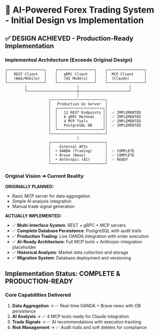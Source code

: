 # 🚀 AI-Powered Forex Trading System - Initial Design vs Implementation

## ✅ DESIGN ACHIEVED - Production-Ready Implementation

### Implemented Architecture (Exceeds Original Design)
```
┌─────────────────┐    ┌─────────────────┐    ┌─────────────────┐
│   REST Client   │    │   gRPC Client   │    │  MCP Client     │
│   (Web/Mobile)  │    │   (AI Models)   │    │  (Claude)       │
└─────────────────┘    └─────────────────┘    └─────────────────┘
         │                       │                       │
         └───────────────────────┼───────────────────────┘
                                 │
                    ┌─────────────────────────┐
                    │   Production Go Server  │
                    │  ┌─────────────────────┐│
                    │  │   11 REST Endpoints ││  ✅ IMPLEMENTED
                    │  │   6 gRPC Methods    ││  ✅ IMPLEMENTED  
                    │  │   4 MCP Tools       ││  ✅ IMPLEMENTED
                    │  │   PostgreSQL DB     ││  ✅ IMPLEMENTED
                    │  └─────────────────────┘│
                    └─────────────────────────┘
                                 │
                    ┌─────────────────────────┐
                    │    External APIs        │
                    │  • OANDA (Trading)      │  ✅ COMPLETE
                    │  • Brave (News)         │  ✅ COMPLETE  
                    │  • Anthropic (AI)       │  ✅ READY
                    └─────────────────────────┘
```

### Original Vision ➜ Current Reality

**ORIGINALLY PLANNED:**
- Basic MCP server for data aggregation
- Simple AI analysis integration
- Manual trade signal generation

**ACTUALLY IMPLEMENTED:**
- ✅ **Multi-Interface System**: REST + gRPC + MCP servers
- ✅ **Complete Database Persistence**: PostgreSQL with audit trails  
- ✅ **Production Trading**: Live OANDA integration with order execution
- ✅ **AI-Ready Architecture**: Full MCP tools + Anthropic integration placeholder
- ✅ **Historical Analysis**: Market data collection and storage
- ✅ **Migration System**: Database deployment and versioning

## Implementation Status: **COMPLETE & PRODUCTION-READY**

### Core Capabilities Delivered
1. **Data Aggregation** → ✅ Real-time OANDA + Brave news with DB persistence
2. **AI Analysis** → ✅ 4 MCP tools ready for Claude integration
3. **Trade Signals** → ✅ AI recommendations with execution tracking
4. **Risk Management** → ✅ Audit trails and soft deletes for compliance
